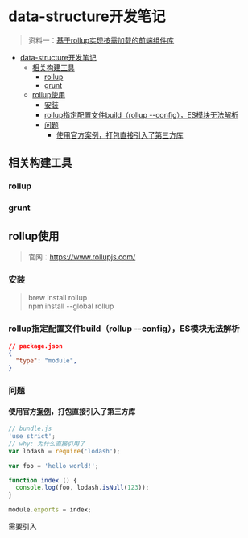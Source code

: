# data-structure开发笔记

<!-- 
TODO:
  类库需要支持按需加载吗？
  rollup好像没有打包成功？
  如何测试引入第三方包的大小
  
 -->

> 资料一：[基于rollup实现按需加载的前端组件库](https://www.cnblogs.com/mate-ui/p/15733083.html)

- [data-structure开发笔记](#data-structure开发笔记)
  - [相关构建工具](#相关构建工具)
    - [rollup](#rollup)
    - [grunt](#grunt)
  - [rollup使用](#rollup使用)
    - [安装](#安装)
    - [rollup指定配置文件build（rollup --config），ES模块无法解析](#rollup指定配置文件buildrollup---configes模块无法解析)
    - [问题](#问题)
      - [使用官方案例，打包直接引入了第三方库](#使用官方案例打包直接引入了第三方库)

## 相关构建工具

### rollup

### grunt

## rollup使用

> 官网：<https://www.rollupjs.com/>  

### 安装

> brew install rollup  
> npm install --global rollup  

### rollup指定配置文件build（rollup --config），ES模块无法解析

```json
// package.json
{
  "type": "module",
}
```

### 问题

#### 使用官方[案例](https://www.rollupjs.com/guide/tutorial#%E5%88%9B%E5%BB%BA%E7%AC%AC%E4%B8%80%E4%B8%AA-bundle)，打包直接引入了第三方库

```js
// bundle.js
'use strict';
// why: 为什么直接引用了
var lodash = require('lodash');

var foo = 'hello world!';

function index () {
  console.log(foo, lodash.isNull(123));
}

module.exports = index;

```

需要引入
